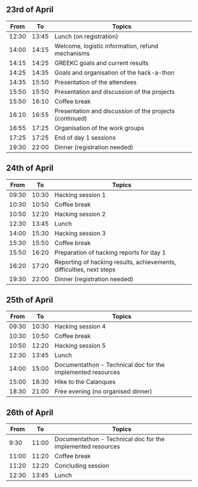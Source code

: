 ## 23rd of April

| From | To | Topics |
|--------|------|------------------------------------------|
| 12:30 | 13:45 | Lunch (on registration)| 
| 14:00 | 14:15 | Welcome, logistic information, refund mechanisms| 
| 14:15 | 14:25 | GREEKC goals and current results| 
| 14:25 | 14:35 | Goals and organisation of the hack-a-thon| 
| 14:35 | 15:50 | Presentation of the attendees| 
| 15:50 | 15:50 | Presentation and discussion of the projects| 
| 15:50 | 16:10 | Coffee break| 
| 16:10 | 16:55 | Presentation and discussion of the projects (continued)| 
| 16:55 | 17:25 | Organisation of the work groups| 
| 17:25 | 17:25 | End of day 1 sessions| 
| 19:30 | 22:00 | Dinner (registration needed)| 
 
 ## 24th of April
 
| From | To | Topics |
|--------|------|------------------------------------------|
| 09:30 | 10:30 | Hacking session 1| 
| 10:30 | 10:50 | Coffee break| 
| 10:50 | 12:20 | Hacking session 2| 
| 12:30 | 13:45 | Lunch| 
| 14:00 | 15:30 | Hacking session 3| 
| 15:30 | 15:50 | Coffee break| 
| 15:50 | 16:20 | Preparation of hacking reports for day 1| 
| 16:20 | 17:20 | Reporting of hacking results, achievements, difficulties, next steps| 
| 19:30 | 22:00 | Dinner (registration needed)| 
 
 ## 25th of April

| From | To | Topics |
|--------|------|------------------------------------------|
| 09:30 | 10:30 | Hacking session 4| 
| 10:30 | 10:50 | Coffee break| 
| 10:50 | 12:20 | Hacking session 5| 
| 12:30 | 13:45 | Lunch| 
| 14:00 | 15:00 | Documentathon - Technical doc for the implemented resources| 
| 15:00 | 18:30 | Hike to the Calanques| 
| 18:30 | 21:00 | Free evening (no organised dinner)| 

 ## 26th of April

| From | To | Topics |
|--------|------|------------------------------------------|
| 9:30 | 11:00 | Documentathon - Technical doc for the implemented resources| 
| 11:00 | 11:20 | Coffee break| 
| 11:20 | 12:20 | Concluding session| 
| 12:30 | 13:45 | Lunch| 
